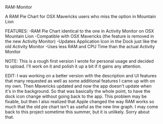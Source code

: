 RAM-Monitor


A RAM Pie Chart for OSX Mavericks users who miss the option in Mountain Lion

FEATURES:
-RAM Pie Chart identical to the one in Activity Monitor on OSX Mountain Lion
-Compatible with OSX Mavericks (the feature is removed in the new Activity Monitor)
-Updates Application Icon in the Dock just like the old Activity Monitor
-Uses less RAM and CPU Time than the actual Activity Monitor


NOTE:
This is a rough first version I wrote for personal usage and decided to upload.  I'll work on it and polish it up a bit if it gains any attention.



EDIT:
I was working on a better version with the description and UI features that many requested as well as some additional features I came up with on my own.  Then Mavericks updated and now the app doesn't update when it's in the background.  So that was basically the whole point, to have the dock icon change without going back to the app.  This problem may be fixable, but then I also realized that Apple changed the way RAM works so much that the old pie chart isn't as useful as the new line graph.  I may come back to this project sometime this summer, but it is unlikely.  Sorry about that.
